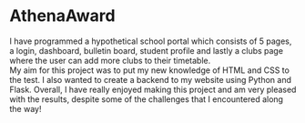 # AthenaAward  
I have programmed a hypothetical school portal which consists of 5 pages, a login, dashboard, bulletin board, student profile and lastly a clubs page where the user can add more clubs to their timetable.   
My aim for this project was to put my new knowledge of HTML and CSS to the test. I also wanted to create a backend to my website using Python and Flask.
Overall, I have really enjoyed making this project and am very pleased with the results, despite some of the challenges that I encountered along the way!  


